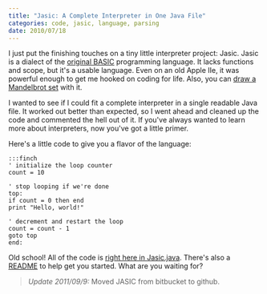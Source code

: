 ```yaml
---
title: "Jasic: A Complete Interpreter in One Java File"
categories: code, jasic, language, parsing
date: 2010/07/18
---
```

I just put the finishing touches on a tiny little interpreter project: Jasic.
Jasic is a dialect of the [original BASIC](http://en.wikipedia.org/wiki/Dartmouth_BASIC) programming language. It lacks
functions and scope, but it's a usable language. Even on an old Apple IIe, it
was powerful enough to get me hooked on coding for life. Also, you can [draw a
Mandelbrot set](http://github.com/munificent/jasic/blob/master/sample/mandel.jas) with it.

I wanted to see if I could fit a complete interpreter in a single readable
Java file. It worked out better than expected, so I went ahead and cleaned up
the code and commented the hell out of it. If you've always wanted to learn
more about interpreters, now you've got a little primer.

Here's a little code to give you a flavor of the language:

    :::finch
    ' initialize the loop counter
    count = 10

    ' stop looping if we're done
    top:
    if count = 0 then end
    print "Hello, world!"

    ' decrement and restart the loop
    count = count - 1
    goto top
    end:

Old school! All of the code is [right here in Jasic.java](http://github.com/munificent/jasic/blob/master/com/stuffwithstuff/Jasic.java). There's also a
[README](http://github.com/munificent/jasic/blob/master/README) to help get you started. What are you waiting for?

<blockquote class="update">
<p><em>Update 2011/09/9:</em> Moved JASIC from bitbucket to github.</p>
</blockquote>
